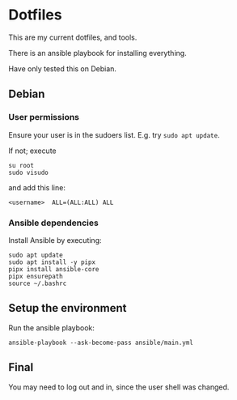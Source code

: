 # Dotfiles

This are my current dotfiles, and tools.

There is an ansible playbook for installing everything.

Have only tested this on Debian.

## Debian

### User permissions
Ensure your user is in the sudoers list. E.g. try `sudo apt update`.

If not; execute
```
su root
sudo visudo
```

and add this line:
```
<username>  ALL=(ALL:ALL) ALL
```

### Ansible dependencies
Install Ansible by executing:
```
sudo apt update
sudo apt install -y pipx
pipx install ansible-core
pipx ensurepath
source ~/.bashrc
```

## Setup the environment
Run the ansible playbook:
```
ansible-playbook --ask-become-pass ansible/main.yml
```


## Final
You may need to log out and in, since the user shell was changed.
